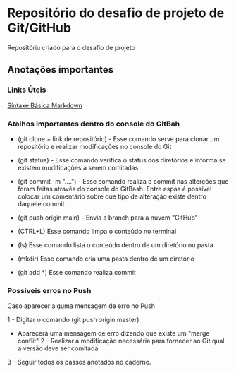 # Repositório do desafio de projeto de Git/GitHub
Repositóriu criado para o desafio de projeto 

## Anotações importantes

### Links Úteis

[Síntaxe Básica Markdown](https://www.markdownguide.org/basic-syntax/)

### Atalhos importantes dentro do console do GitBah

- (git clone + link de repositório) - Esse comando serve para clonar um repositório e realizar modificações no console do Git

- (git status) - Esse comando verifica o status dos diretórios e informa se existem modificações a serem comitadas

- (git commit -m "....") - Esse comando realiza o commit nas alterções que foram feitas através do console do GitBash. Entre aspas é possível colocar um comentário sobre que tipo de alteração existe dentro daquele commit

- (git push origin main) - Envia a branch para a nuvem "GitHub"

- (CTRL+L) Esse comando limpa o conteúdo no terminal

- (ls) Esse comando lista o conteúdo dentro de um diretório ou pasta

- (mkdir) Esse comando cria uma pasta dentro de um diretório

- (git add *) Esse comando realiza commit

### Possíveis erros no Push

Caso aparecer alguma mensagem de erro no Push

1 - Digitar o comando (git push origin master)
- Aparecerá uma mensagem de erro dizendo que existe um "merge conflit"
2 - Realizar a modificação necessária para fornecer ao Git qual a versão deve ser comitada

3 - Seguir todos os passos anotados no caderno.





